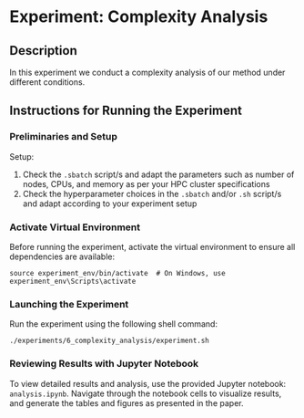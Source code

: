 # Experiment: Complexity Analysis

## Description

In this experiment we conduct a complexity analysis of our method under different conditions.

## Instructions for Running the Experiment

### Preliminaries and Setup

Setup:
1. Check the `.sbatch` script/s and adapt the parameters such as number of nodes, CPUs, and memory as per your HPC cluster specifications
2. Check the hyperparameter choices in the `.sbatch` and/or `.sh` script/s and adapt according to your experiment setup

### Activate Virtual Environment

Before running the experiment, activate the virtual environment to ensure all dependencies are available:

```
source experiment_env/bin/activate  # On Windows, use experiment_env\Scripts\activate
```

### Launching the Experiment

Run the experiment using the following shell command:

```
./experiments/6_complexity_analysis/experiment.sh
```

### Reviewing Results with Jupyter Notebook

To view detailed results and analysis, use the provided Jupyter notebook: `analysis.ipynb`. Navigate through the notebook cells to visualize results, and generate the tables and figures as presented in the paper. 
